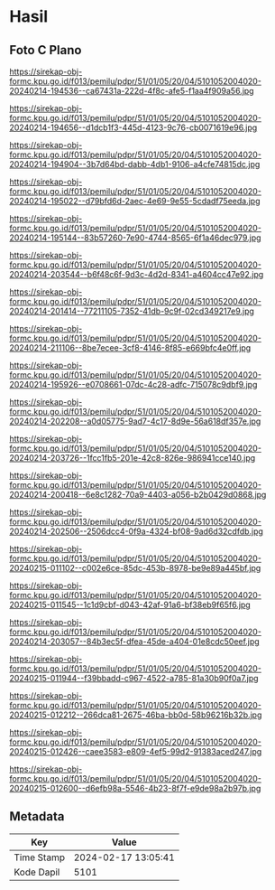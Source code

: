 # Hasil

## Foto C Plano

https://sirekap-obj-formc.kpu.go.id/f013/pemilu/pdpr/51/01/05/20/04/5101052004020-20240214-194536--ca67431a-222d-4f8c-afe5-f1aa4f909a56.jpg

https://sirekap-obj-formc.kpu.go.id/f013/pemilu/pdpr/51/01/05/20/04/5101052004020-20240214-194656--d1dcb1f3-445d-4123-9c76-cb0071619e96.jpg

https://sirekap-obj-formc.kpu.go.id/f013/pemilu/pdpr/51/01/05/20/04/5101052004020-20240214-194904--3b7d64bd-dabb-4db1-9106-a4cfe74815dc.jpg

https://sirekap-obj-formc.kpu.go.id/f013/pemilu/pdpr/51/01/05/20/04/5101052004020-20240214-195022--d79bfd6d-2aec-4e69-9e55-5cdadf75eeda.jpg

https://sirekap-obj-formc.kpu.go.id/f013/pemilu/pdpr/51/01/05/20/04/5101052004020-20240214-195144--83b57260-7e90-4744-8565-6f1a46dec979.jpg

https://sirekap-obj-formc.kpu.go.id/f013/pemilu/pdpr/51/01/05/20/04/5101052004020-20240214-203544--b6f48c6f-9d3c-4d2d-8341-a4604cc47e92.jpg

https://sirekap-obj-formc.kpu.go.id/f013/pemilu/pdpr/51/01/05/20/04/5101052004020-20240214-201414--77211105-7352-41db-9c9f-02cd349217e9.jpg

https://sirekap-obj-formc.kpu.go.id/f013/pemilu/pdpr/51/01/05/20/04/5101052004020-20240214-211106--8be7ecee-3cf8-4146-8f85-e669bfc4e0ff.jpg

https://sirekap-obj-formc.kpu.go.id/f013/pemilu/pdpr/51/01/05/20/04/5101052004020-20240214-195926--e0708661-07dc-4c28-adfc-715078c9dbf9.jpg

https://sirekap-obj-formc.kpu.go.id/f013/pemilu/pdpr/51/01/05/20/04/5101052004020-20240214-202208--a0d05775-9ad7-4c17-8d9e-56a618df357e.jpg

https://sirekap-obj-formc.kpu.go.id/f013/pemilu/pdpr/51/01/05/20/04/5101052004020-20240214-203726--1fcc1fb5-201e-42c8-826e-986941cce140.jpg

https://sirekap-obj-formc.kpu.go.id/f013/pemilu/pdpr/51/01/05/20/04/5101052004020-20240214-200418--6e8c1282-70a9-4403-a056-b2b0429d0868.jpg

https://sirekap-obj-formc.kpu.go.id/f013/pemilu/pdpr/51/01/05/20/04/5101052004020-20240214-202506--2506dcc4-0f9a-4324-bf08-9ad6d32cdfdb.jpg

https://sirekap-obj-formc.kpu.go.id/f013/pemilu/pdpr/51/01/05/20/04/5101052004020-20240215-011102--c002e6ce-85dc-453b-8978-be9e89a445bf.jpg

https://sirekap-obj-formc.kpu.go.id/f013/pemilu/pdpr/51/01/05/20/04/5101052004020-20240215-011545--1c1d9cbf-d043-42af-91a6-bf38eb9f65f6.jpg

https://sirekap-obj-formc.kpu.go.id/f013/pemilu/pdpr/51/01/05/20/04/5101052004020-20240214-203057--84b3ec5f-dfea-45de-a404-01e8cdc50eef.jpg

https://sirekap-obj-formc.kpu.go.id/f013/pemilu/pdpr/51/01/05/20/04/5101052004020-20240215-011944--f39bbadd-c967-4522-a785-81a30b90f0a7.jpg

https://sirekap-obj-formc.kpu.go.id/f013/pemilu/pdpr/51/01/05/20/04/5101052004020-20240215-012212--266dca81-2675-46ba-bb0d-58b96216b32b.jpg

https://sirekap-obj-formc.kpu.go.id/f013/pemilu/pdpr/51/01/05/20/04/5101052004020-20240215-012426--caee3583-e809-4ef5-99d2-91383aced247.jpg

https://sirekap-obj-formc.kpu.go.id/f013/pemilu/pdpr/51/01/05/20/04/5101052004020-20240215-012600--d6efb98a-5546-4b23-8f7f-e9de98a2b97b.jpg


## Metadata

| Key        | Value               |
| ---------- | ------------------- |
| Time Stamp | 2024-02-17 13:05:41 |
| Kode Dapil | 5101                |



